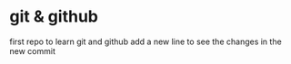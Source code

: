 # git & github 
first repo to learn git and github 
add a new line to see the changes in the new commit
